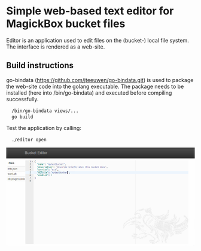 Simple web-based text editor for MagickBox bucket files
=========================================================

Editor is an application used to edit files on the (bucket-) local file system. The interface is
rendered as a web-site. 

Build instructions
--------------------

go-bindata (https://github.com/jteeuwen/go-bindata.git) is used to package the web-site code into the
golang executable. The package needs to be installed (here into /bin/go-bindata) and executed before compiling successfully. 

```
  /bin/go-bindata views/...
  go build
```

Test the application by calling:

```
  ./editor open
```

<img src="img/screenshot-bucketeditor.png" alt="Screenshot of bucket editor">

